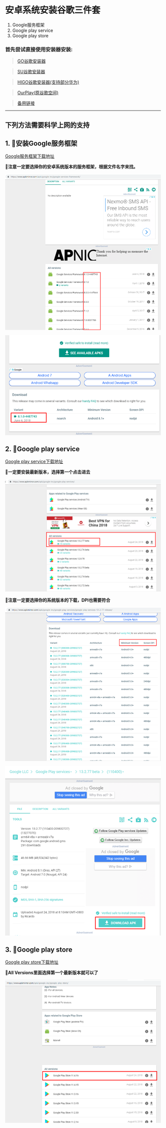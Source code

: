
# 安卓系统安装谷歌三件套
1. Google服务框架
2. Google play service
3. Google play store

### 首先尝试直接使用安装器安装:

>  [GO谷歌安装器](https://www.pgyer.com/pOEI)

>  [SU谷歌安装器](https://www.wandoujia.com/apps/7971105)

>  [HIGO谷歌安装器(支持部分华为)](https://www.wandoujia.com/apps/8124836)

>  [OurPlay(原谷歌空间)](https://www.wandoujia.com/apps/7661165)

>  [备用链接](https://github.com/sky22333/Google-Play-Store/releases)


  ---


## 下列方法需要科学上网的支持

## 1. 🔵安装Google服务框架

[Google服务框架下载地址](https://www.apkmirror.com/apk/google-inc/google-services-framework/)

**🔔注意一定要选择你的安卓系统版本的服务框架，根据文件名字来找。**

![img](/png/google-play-framework-01.png)

![img](/png/google-play-framework-02.png)

## 2. 🔵Google play service

[Google play service下载地址](https://www.apkmirror.com/apk/google-inc/google-play-services/)

**🔔一定要安装最新版本，选择第一个点击进去**

![img](/png/google-play-service-01.png)

**🔔注意一定要选择你的系统版本的下载，DPI也需要符合**

![img](/png/google-play-service-02.png)

![img](/png/google-play-service-03.png)

## 3. 🔵Google play store

[Google play store下载地址](https://www.apkmirror.com/apk/google-inc/google-play-store/)

**🔔All Versions里面选择第一个最新版本就可以了**

![img](/png/google-play-store-01.png)
